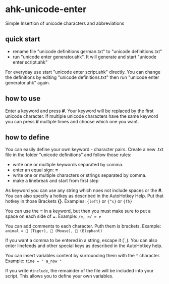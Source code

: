 # ahk-unicode-enter
Simple Insertion of unicode characters and abbreviations

## quick start
* rename file "unicode definitions german.txt" to "unicode definitions.txt"
* run "unicode enter generator.ahk". It will generate and start "unicode enter script.ahk"

For everyday use start "unicode enter script.ahk" directly.
You can change the definitions by editing "unicode definitions.txt" then run "unicode enter generator.ahk" again.

## how to use
Enter a keyword and press **#**. Your keyword will be replaced by the first unicode character. If multiple unicode characters have the same keyword you can press **#** multiple times and choose which one you want.

## how to define
You can easily define your own keyword - character pairs. Create a new .txt file in the folder "unicode definitions" and follow those rules:
* write one or multiple keywords separated by comma.
* enter an equal sign: **=**
* write one or multiple characters or strings separated by comma.
* make a linebreak and start from first step

As keyword you can use any string which noes not include spaces or the **#**. You can also specify a hotkey as described in the AutoHotkey Help. Put that hotkey in those Brackets **{}**. Examples: `{left}` or `{^s}` or `{f5}`

You can use the **=** in a keyword, but then you must make sure to put a space on each side of **=**. Example: `/=, =/ = ≠`

You can add comments to each character. Puth them is brackets. Example: `animal = 🐅 (Tiger), 🐁 (Mouse), 🐘 (Elephant)`

If you want a comma to be entered in a string, escape it (`,). You can also enter linefeeds and other special keys as described in the AutoHotkey help.

You can insert variables content by surrounding them with the `"` character. Example: `time = " a_now "`

If you write `#include`, the remainder of the file will be included into your script. This allows you to define your own variables.